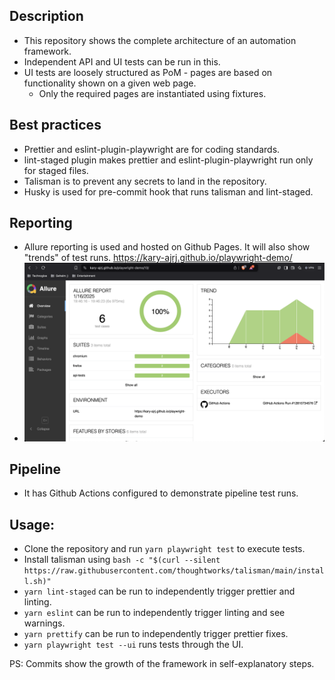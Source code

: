 ## Description

- This repository shows the complete architecture of an automation framework.
- Independent API and UI tests can be run in this.
- UI tests are loosely structured as PoM - pages are based on functionality shown on a given web page.
  - Only the required pages are instantiated using fixtures.

## Best practices

- Prettier and eslint-plugin-playwright are for coding standards.
- lint-staged plugin makes prettier and eslint-plugin-playwright run only for staged files.
- Talisman is to prevent any secrets to land in the repository.
- Husky is used for pre-commit hook that runs talisman and lint-staged.

## Reporting

- Allure reporting is used and hosted on Github Pages. It will also show "trends" of test runs.
  https://kary-ajrj.github.io/playwright-demo/
- ![Screenshot 2025-01-20 at 21.05.40.png](Screenshot%202025-01-20%20at%2021.05.40.png)

## Pipeline

- It has Github Actions configured to demonstrate pipeline test runs.

## Usage:

- Clone the repository and run `yarn playwright test` to execute tests.
- Install talisman using `bash -c "$(curl --silent https://raw.githubusercontent.com/thoughtworks/talisman/main/install.sh)"`
- `yarn lint-staged` can be run to independently trigger prettier and linting.
- `yarn eslint` can be run to independently trigger linting and see warnings.
- `yarn prettify` can be run to independently trigger prettier fixes.
- `yarn playwright test --ui` runs tests through the UI.

PS: Commits show the growth of the framework in self-explanatory steps.
